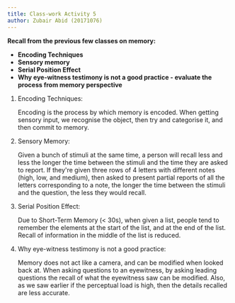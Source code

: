 ```yaml
---
title: Class-work Activity 5
author: Zubair Abid (20171076)
---
```


**Recall from the previous few classes on memory:**
- **Encoding Techniques**
- **Sensory memory**
- **Serial Position Effect**
- **Why eye-witness testimony is not a good practice - evaluate the process from
  memory perspective**

1. Encoding Techniques: 
   
   Encoding is the process by which memory is encoded. When getting sensory
   input, we recognise the object, then try and categorise it, and then commit
   to memory.
   
2. Sensory Memory: 
   
   Given a bunch of stimuli at the same time, a person will recall less and less
   the longer the time between the stimuli and the time they are asked to
   report. If they're given three rows of 4 letters with different notes (high,
   low, and medium), then asked to present partial reports of all the letters
   corresponding to a note, the longer the time between the stimuli and the
   question, the less they would recall. 
   
3. Serial Position Effect:  
   
   Due to Short-Term Memory (< 30s), when given a list, people tend to remember
   the elements at the start of the list, and at the end of the list. Recall of
   information in the middle of the list is reduced.
   
4. Why eye-witness testimony is not a good practice: 
   
   Memory does not act like a camera, and can be modified when looked back at.
   When asking questions to an eyewitness, by asking leading questions the
   recall of what the eyewitness saw can be modified. Also, as we saw earlier if
   the perceptual load is high, then the details recalled are less accurate.
